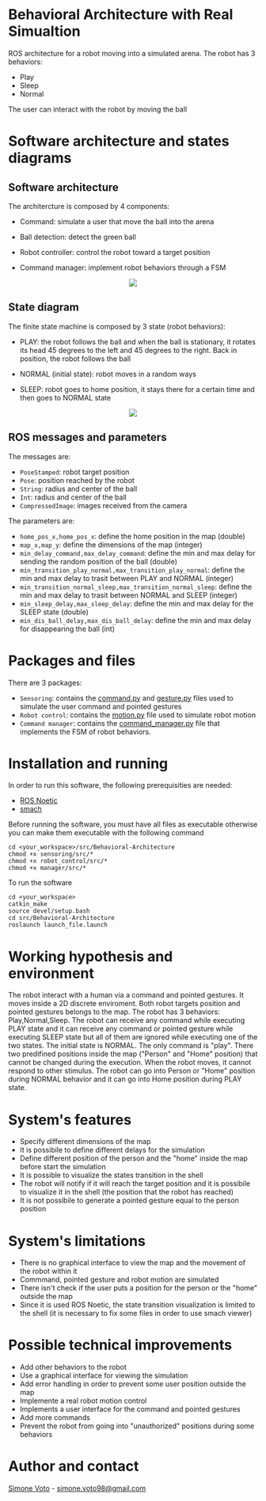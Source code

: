 # Behavioral Architecture with Real Simualtion
ROS architecture for a robot moving into a simulated arena. The robot has 3 behaviors:
- Play
- Sleep
- Normal

The user can interact with the robot by moving the ball
# Software architecture and states diagrams
## Software architecture 
The architercture is composed by 4 components: 

- Command: simulate a user that move the ball into the arena

- Ball detection: detect the green ball

- Robot controller: control the robot toward a target position

- Command manager: implement robot behaviors through a FSM

<p align="center">
  <img src="./images/Behavioral_Architecture.jpg">
</p>

## State diagram
The finite state machine is composed by 3 state (robot behaviors):

- PLAY: the robot follows the ball and when the ball is stationary, it rotates its head 45 degrees to the left and 45 degrees to the right. Back in position, the robot follows the ball

- NORMAL (initial state): robot moves in a random ways

- SLEEP: robot goes to home position, it stays there for a certain time and then goes to NORMAL state

<p align="center">
  <img src="./images/Behavioral_Architecture_FSM.jpg">
</p>

## ROS messages and parameters
The messages are:

- `PoseStamped`: robot target position
- `Pose`: position reached by the robot
- `String`: radius and center of the ball
- `Int`: radius and center of the ball
- `CompressedImage`: images received from the camera

The parameters are:

- `home_pos_x,home_pos_x`: define the home position in the map (double)
- `map_x,map_y`: define the dimensions of the map (integer)
- `min_delay_command,max_delay_command`: define the min and max delay for sending the random position of the ball (double)
- `min_transition_play_normal,max_transition_play_normal`: define the min and max delay to trasit between PLAY and NORMAL (integer)
- `min_transition_normal_sleep,max_transition_normal_sleep`: define the min and max delay to trasit between NORMAL and SLEEP (integer)
- `min_sleep_delay,max_sleep_delay`: define the min and max delay for the SLEEP state (double)
- `min_dis_ball_delay,max_dis_ball_delay`: define the min and max delay for disappearing the ball (int)


# Packages and files
There are 3 packages:

- `Sensoring`: contains the [command.py](sensoring/src/command.py) and [gesture.py](sensoring/src/gesture.py) files used to simulate the user command and pointed gestures
- `Robot control`: contains the [motion.py](robot_control/src/motion.py) file used to simulate robot motion
- `Command manager`: contains the [command_manager.py](manager/src/command_manager) file that implements the FSM of robot behaviors.

# Installation and running
In order to run this software, the following prerequisities are needed:
- [ROS Noetic](http://wiki.ros.org/noetic)
- [smach](http://wiki.ros.org/smach)

Before running the software, you must have all files as executable otherwise you can make them executable with the following command
```
cd <your_workspace>/src/Behavioral-Architecture
chmod +x sensoring/src/*
chmod +x robot_control/src/*
chmod +x manager/src/*
```
To run the software
```
cd <your_workspace>
catkin_make
source devel/setup.bash
cd src/Behavioral-Architecture
roslaunch launch_file.launch
```

# Working hypothesis and environment
The robot interact with a human via a command and pointed gestures. It moves inside a 2D discrete enviroment. Both robot targets position and pointed gestures belongs to the map. The robot has 3 behaviors: Play,Normal,Sleep. The robot can receive any command while executing PLAY state and it can receive any command or pointed gesture while executing SLEEP state but all of them are ignored while executing one of the two states. The initial state is NORMAL. The only command is "play". There two predifined positions inside the map ("Person" and "Home" position) that cannot be changed during the execution. When the robot moves, it cannot respond to other stimulus. The robot can go into Person or "Home" position during NORMAL behavior and it can go into Home position during PLAY state.

# System's features
- Specify different dimensions of the map
- It is possibile to define different delays for the simulation
- Define different position of the person and the "home" inside the map before start the simulation
- It is possible to visualize the states transition in the shell
- The robot will notify if it will reach the target position and it is possibile to visualize it in the shell (the position that the robot has reached)
- It is not possibile to generate a pointed gesture equal to the person position

# System's limitations
- There is no graphical interface to view the map and the movement of the robot within it
- Commmand, pointed gesture and robot motion are simulated
- There isn't check if the user puts a position for the person or the "home" outside the map
- Since it is used ROS Noetic, the state transition visualization is limited to the shell (it is necessary to fix some files in order to use smach viewer)

# Possible technical improvements
- Add other behaviors to the robot
- Use a graphical interface for viewing the simulation
- Add error handling in order to prevent some user position outside the map
- Implemente a real robot motion control
- Implements a user interface for the command and pointed gestures
- Add more commands
- Prevent the robot from going into "unauthorized" positions during some behaviors

# Author and contact
[Simone Voto](https://github.com/Cavalletta98) - simone.voto98@gmail.com